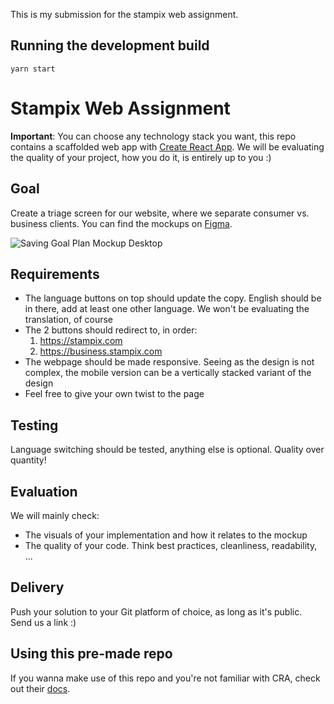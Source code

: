 This is my submission for the stampix web assignment.

## Running the development build

`yarn start`

# Stampix Web Assignment

**Important**: You can choose any technology stack you want, this repo contains a scaffolded web app with [Create React App](https://github.com/facebook/create-react-app).
We will be evaluating the quality of your project, how you do it, is entirely up to you :)

## Goal

Create a triage screen for our website, where we separate consumer vs. business clients.
You can find the mockups on [Figma](https://www.figma.com/file/9OwDsbySKMVa78EKf4p9XS/Web-Assignment).

![Saving Goal Plan Mockup Desktop](https://github.com/stampix/web-assignment/blob/master/mockup/desktop.png)


## Requirements
- The language buttons on top should update the copy. English should be in there, add at least one other language. We won't be evaluating the translation, of course
- The 2 buttons should redirect to, in order:
    1. https://stampix.com
    2. https://business.stampix.com
- The webpage should be made responsive. Seeing as the design is not complex, the mobile version can be a vertically stacked variant of the design
- Feel free to give your own twist to the page
    
## Testing
Language switching should be tested, anything else is optional. Quality over quantity!

## Evaluation
We will mainly check:
- The visuals of your implementation and how it relates to the mockup
- The quality of your code. Think best practices, cleanliness, readability, ...

## Delivery
Push your solution to your Git platform of choice, as long as it's public. Send us a link :)

## Using this pre-made repo

If you wanna make use of this repo and you're not familiar with CRA, check out their [docs](https://create-react-app.dev/docs/getting-started).
